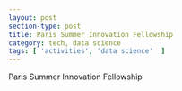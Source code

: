 ```yaml
---
layout: post
section-type: post
title: Paris Summer Innovation Fellowship
category: tech, data science
tags: [ 'activities', 'data science'  ]
---
```


Paris Summer Innovation Fellowship
